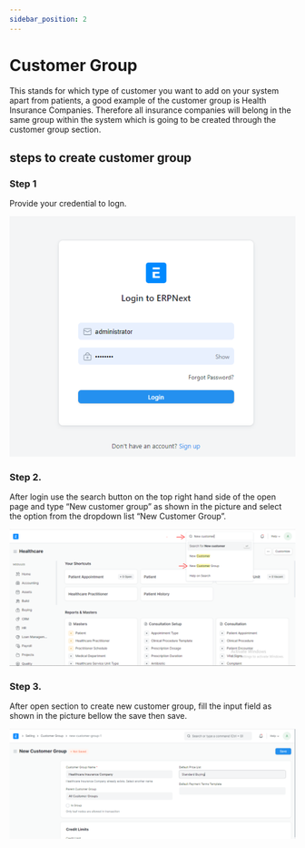 ```yaml
---
sidebar_position: 2
---
```


# Customer Group
This stands for which type of customer you want to add on your system apart from patients, a good example of the customer group is Health Insurance Companies. Therefore all insurance companies will belong in the same group within the system which is going to be created through the customer group section.

## steps to create customer group
### Step 1
Provide your credential to logn.

![Create customer group](assets/login.png)

### Step 2.
After login use the search button on the top right hand side of the open page and type “New customer group” as shown in the picture and select the option from the dropdown list “New Customer Group”.

![Create customer group](assets/customergroup01.png)

### Step 3.
After open section to create new customer group, fill the input field as shown in the picture bellow the save then save.

![Create customer group](assets/customergroup02.png)
